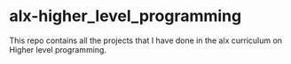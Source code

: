 # alx-higher_level_programming
This repo contains all the projects that I have done in the alx curriculum on Higher level programming.
